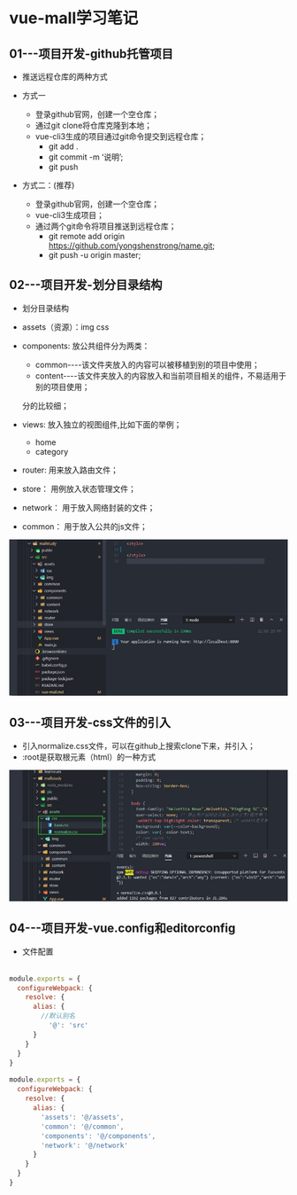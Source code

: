 # vue-mall学习笔记

## 01---项目开发-github托管项目

- 推送远程仓库的两种方式
- 方式一
  - 登录github官网，创建一个空仓库；
  - 通过git clone将仓库克隆到本地；
  - vue-cli3生成的项目通过git命令提交到远程仓库；
    - git add .
    - git commit -m ‘说明’;
    - git push

- 方式二：(推荐)
  - 登录github官网，创建一个空仓库；
  - vue-cli3生成项目；
  - 通过两个git命令将项目推送到远程仓库；
    - git remote add origin https://github.com/yongshenstrong/name.git;
    - git push -u origin master;

## 02---项目开发-划分目录结构

- 划分目录结构

- assets（资源）：img  css

- components:   放公共组件分为两类：

  - common----该文件夹放入的内容可以被移植到别的项目中使用；
  - content----该文件夹放入的内容放入和当前项目相关的组件，不易适用于别的项目使用；

  分的比较细；

- views:   放入独立的视图组件,比如下面的举例；
  - home
  - category
- router:   用来放入路由文件；
- store：   用例放入状态管理文件；
- network： 用于放入网络封装的文件；
- common： 用于放入公共的js文件；

![1](./pic/目录划分.jpg)

## 03---项目开发-css文件的引入

- 引入normalize.css文件，可以在github上搜索clone下来，并引入；
- :root是获取根元素（html）的一种方式

![1](./pic/引入CSS.jpg)

## 04---项目开发-vue.config和editorconfig

- 文件配置

```javascript

module.exports = {
  configureWebpack: {
    resolve: {
      alias: {
        //默认别名
          '@': 'src'
      }
    }
  }
}
```

```javascript
module.exports = {
  configureWebpack: {
    resolve: {
      alias: {
        'assets': '@/assets',
        'common': '@/common',
        'components': '@/components',
        'network': '@/network'
      }
    }
  }
}
```

